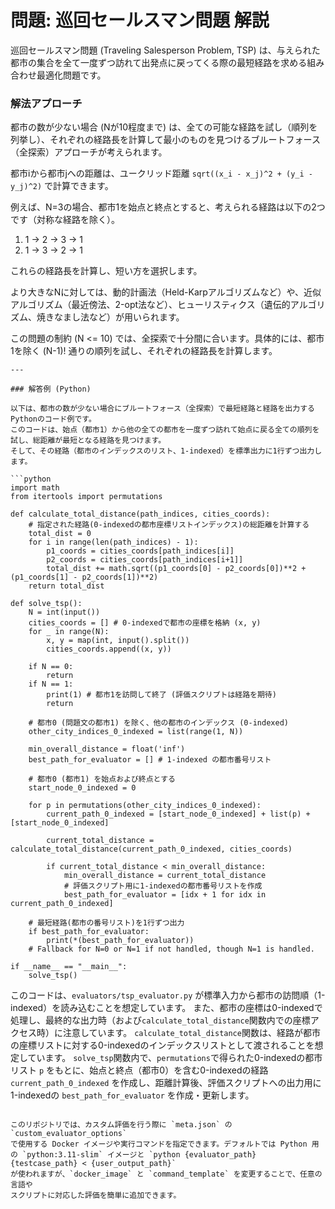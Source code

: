 # 問題: 巡回セールスマン問題 解説

巡回セールスマン問題 (Traveling Salesperson Problem, TSP) は、与えられた都市の集合を全て一度ずつ訪れて出発点に戻ってくる際の最短経路を求める組み合わせ最適化問題です。

### 解法アプローチ
都市の数が少ない場合 (Nが10程度まで) は、全ての可能な経路を試し（順列を列挙し）、それぞれの経路長を計算して最小のものを見つけるブルートフォース（全探索）アプローチが考えられます。

都市iから都市jへの距離は、ユークリッド距離 `sqrt((x_i - x_j)^2 + (y_i - y_j)^2)` で計算できます。

例えば、N=3の場合、都市1を始点と終点とすると、考えられる経路は以下の2つです（対称な経路を除く）。
1. 1 -> 2 -> 3 -> 1
2. 1 -> 3 -> 2 -> 1

これらの経路長を計算し、短い方を選択します。

より大きなNに対しては、動的計画法（Held-Karpアルゴリズムなど）や、近似アルゴリズム（最近傍法、2-opt法など）、ヒューリスティクス（遺伝的アルゴリズム、焼きなまし法など）が用いられます。

この問題の制約 (N <= 10) では、全探索で十分間に合います。具体的には、都市1を除く (N-1)! 通りの順列を試し、それぞれの経路長を計算します。
```
---

### 解答例 (Python)

以下は、都市の数が少ない場合にブルートフォース（全探索）で最短経路と経路を出力するPythonのコード例です。
このコードは、始点（都市1）から他の全ての都市を一度ずつ訪れて始点に戻る全ての順列を試し、総距離が最短となる経路を見つけます。
そして、その経路（都市のインデックスのリスト、1-indexed）を標準出力に1行ずつ出力します。

```python
import math
from itertools import permutations

def calculate_total_distance(path_indices, cities_coords):
    # 指定された経路(0-indexedの都市座標リストインデックス)の総距離を計算する
    total_dist = 0
    for i in range(len(path_indices) - 1):
        p1_coords = cities_coords[path_indices[i]]
        p2_coords = cities_coords[path_indices[i+1]]
        total_dist += math.sqrt((p1_coords[0] - p2_coords[0])**2 + (p1_coords[1] - p2_coords[1])**2)
    return total_dist

def solve_tsp():
    N = int(input())
    cities_coords = [] # 0-indexedで都市の座標を格納 (x, y)
    for _ in range(N):
        x, y = map(int, input().split())
        cities_coords.append((x, y))

    if N == 0:
        return
    if N == 1:
        print(1) # 都市1を訪問して終了 (評価スクリプトは経路を期待)
        return

    # 都市0 (問題文の都市1) を除く、他の都市のインデックス (0-indexed)
    other_city_indices_0_indexed = list(range(1, N))

    min_overall_distance = float('inf')
    best_path_for_evaluator = [] # 1-indexed の都市番号リスト

    # 都市0 (都市1) を始点および終点とする
    start_node_0_indexed = 0

    for p in permutations(other_city_indices_0_indexed):
        current_path_0_indexed = [start_node_0_indexed] + list(p) + [start_node_0_indexed]
        
        current_total_distance = calculate_total_distance(current_path_0_indexed, cities_coords)

        if current_total_distance < min_overall_distance:
            min_overall_distance = current_total_distance
            # 評価スクリプト用に1-indexedの都市番号リストを作成
            best_path_for_evaluator = [idx + 1 for idx in current_path_0_indexed]

    # 最短経路(都市の番号リスト)を1行ずつ出力
    if best_path_for_evaluator:
        print(*(best_path_for_evaluator))
    # Fallback for N=0 or N=1 if not handled, though N=1 is handled.

if __name__ == "__main__":
    solve_tsp()
```

このコードは、`evaluators/tsp_evaluator.py` が標準入力から都市の訪問順（1-indexed）を読み込むことを想定しています。
また、都市の座標は0-indexedで処理し、最終的な出力時（および`calculate_total_distance`関数内での座標アクセス時）に注意しています。
`calculate_total_distance`関数は、経路が都市の座標リストに対する0-indexedのインデックスリストとして渡されることを想定しています。
`solve_tsp`関数内で、`permutations`で得られた0-indexedの都市リスト `p` をもとに、始点と終点（都市0）を含む0-indexedの経路 `current_path_0_indexed` を作成し、距離計算後、評価スクリプトへの出力用に1-indexedの `best_path_for_evaluator` を作成・更新します。
```

このリポジトリでは、カスタム評価を行う際に `meta.json` の `custom_evaluator_options`
で使用する Docker イメージや実行コマンドを指定できます。デフォルトでは Python 用
の `python:3.11-slim` イメージと `python {evaluator_path} {testcase_path} < {user_output_path}`
が使われますが、`docker_image` と `command_template` を変更することで、任意の言語や
スクリプトに対応した評価を簡単に追加できます。
